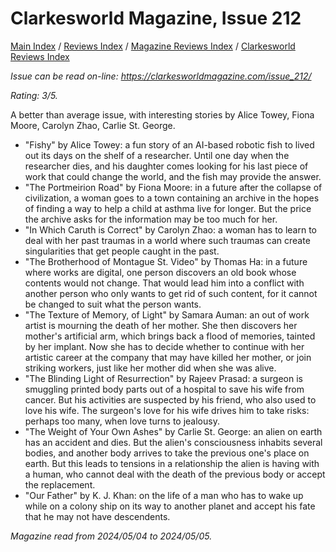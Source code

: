 # Clarkesworld Magazine, Issue 212

[Main Index](../../../README.md) / [Reviews Index](../../README.md) / [Magazine Reviews Index](../README.md) / [Clarkesworld Reviews Index](README.md)

*Issue can be read on-line: <https://clarkesworldmagazine.com/issue_212/>*

*Rating: 3/5.*

A better than average issue, with interesting stories by Alice Towey, Fiona Moore, Carolyn Zhao, Carlie St. George.

- "Fishy" by Alice Towey: a fun story of an AI-based robotic fish to lived out its days on the shelf of a researcher. Until one day when the researcher dies, and his daughter comes looking for his last piece of work that could change the world, and the fish may provide the answer.
- "The Portmeirion Road" by Fiona Moore: in a future after the collapse of civilization, a woman goes to a town containing an archive in the hopes of finding a way to help a child at asthma live for longer. But the price the archive asks for the information may be too much for her.
- "In Which Caruth is Correct" by Carolyn Zhao: a woman has to learn to deal with her past traumas in a world where such traumas can create singularities that get people caught in the past.
- "The Brotherhood of Montague St. Video" by Thomas Ha: in a future where works are digital, one person discovers an old book whose contents would not change. That would lead him into a conflict with another person who only wants to get rid of such content, for it cannot be changed to suit what the person wants.
- "The Texture of Memory, of Light" by Samara Auman: an out of work artist is mourning the death of her mother. She then discovers her mother's artificial arm, which brings back a flood of memories, tainted by her implant. Now she has to decide whether to continue with her artistic career at the company that may have killed her mother, or join striking workers, just like her mother did when she was alive.
- "The Blinding Light of Resurrection" by Rajeev Prasad: a surgeon is smuggling printed body parts out of a hospital to save his wife from cancer. But his activities are suspected by his friend, who also used to love his wife. The surgeon's love for his wife drives him to take risks: perhaps too many, when love turns to jealousy.
- "The Weight of Your Own Ashes" by Carlie St. George: an alien on earth has an accident and dies. But the alien's consciousness inhabits several bodies, and another body arrives to take the previous one's place on earth. But this leads to tensions in a relationship the alien is having with a human, who cannot deal with the death of the previous body or accept the replacement.
- "Our Father" by K. J. Khan: on the life of a man who has to wake up while on a colony ship on its way to another planet and accept his fate that he may not have descendents.

*Magazine read from 2024/05/04 to 2024/05/05.*
